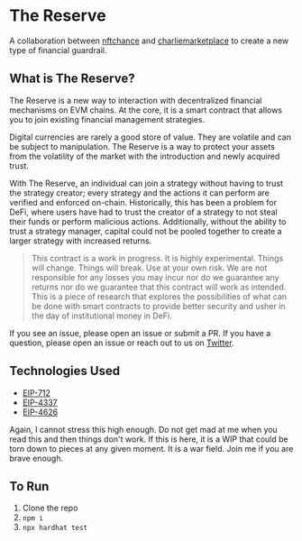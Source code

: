 # The Reserve

A collaboration between [nftchance](https://twitter.com/nftchance) and [charliemarketplace](https://twitter.com/charliemktplace) to create a new type of financial guardrail.

## What is The Reserve?

The Reserve is a new way to interaction with decentralized financial mechanisms on EVM chains. At the core, it is a smart contract that allows you to join existing financial management strategies.

Digital currencies are rarely a good store of value. They are volatile and can be subject to manipulation. The Reserve is a way to protect your assets from the volatility of the market with the introduction and newly acquired trust.

With The Reserve, an individual can join a strategy without having to trust the strategy creator; every strategy and the actions it can perform are verified and enforced on-chain. Historically, this has been a problem for DeFi, where users have had to trust the creator of a strategy to not steal their funds or perform malicious actions. Additionally, without the ability to trust a strategy manager, capital could not be pooled together to create a larger strategy with increased returns.

> This contract is a work in progress. It is highly experimental. Things will change. Things will break. Use at your own risk. We are not responsible for any losses you may incur nor do we guarantee any returns nor do we guarantee that this contract will work as intended. This is a piece of research that explores the possibilities of what can be done with smart contracts to provide better security and usher in the day of institutional money in DeFi.

If you see an issue, please open an issue or submit a PR. If you have a question, please open an issue or reach out to us on [Twitter](https://twitter.com/nftchance).

## Technologies Used

* [EIP-712](https://eips.ethereum.org/EIPS/eip-712)
* [EIP-4337](https://eips.ethereum.org/EIPS/eip-4337)
* [EIP-4626](https://eips.ethereum.org/EIPS/eip-4626)

Again, I cannot stress this high enough. Do not get mad at me when you read this and then things don't work. If this is here, it is a WIP that could be torn down to pieces at any given moment. It is a war field. Join me if you are brave enough.

## To Run

1. Clone the repo
2. `npm i`
3. `npx hardhat test`